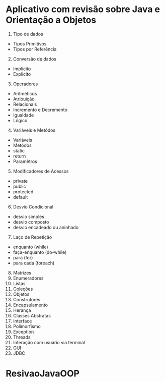 # Aplicativo com revisão sobre Java e Orientação a Objetos

1. Tipo de dados
- Tipos Primitivos
- Tipos por Referência
2. Conversão de dados
- Implícito
- Explícito
3. Operadores
- Aritméticos
- Atribuição
- Relacionais
- Incremento e Decremento
- Igualdade
- Lógico
4. Variáveis e Metódos
- Variáveis
- Metódos
- static
- return
- Paramêtros
5. Modificadores de Acessos
- private
- public
- protected
- default
6. Desvio Condicional
 - desvio simples
 - desvio composto
 - desvio encadeado ou aninhado
7. Laço de Repetição
 - enquanto (while)
 - faça-enquanto (do-while)
 - para (for)
 - para cada (foreach)
8. Matrizes
9. Enumeradores
10. Listas
11. Coleções
12. Objetos
13. Construtores
13. Encapsulamento
14. Herança
15. Classes Abstratas
16. Interface
17. Polimorfismo
18. Exception
19. Threads
20. Interação com usuário via terminal
21. GUI
22. JDBC
# ResivaoJavaOOP

